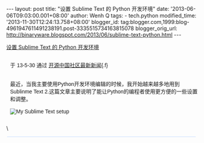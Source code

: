 --- layout: post title: "设置 Sublime Text 的 Python 开发环境" date:
'2013-06-06T09:03:00.001+08:00' author: Wenh Q tags: - tech.python
modified\_time: '2013-11-30T12:24:13.758+08:00' blogger\_id:
tag:blogger.com,1999:blog-4961947611491238191.post-3335515734163815078
blogger\_orig\_url:
http://binaryware.blogspot.com/2013/06/sublime-text-python.html ---
<div>

[设置 Sublime Text 的 Python
开发环境](http://www.oschina.net/translate/setting-up-sublime-text-for-python-development)

</div>

<div
style="font-family: sans-serif; margin: 0px 10px; overflow: auto; width: 100%;">

<div style="margin-bottom: 0.5em;">

于 13-5-30 通过
[开源中国社区最新新闻](http://www.oschina.net/?from=rss){.f}

</div>

\
最近，当我主要使用Python开发环境编辑的时候，我开始越来越多地用到Sublinme
Text 2.这篇文章主要说明了能让Python的编程者使用更方便的一些设置和调整。\
\
![My Sublime Text
setup](http://static.oschina.net/uploads/img/201305/29221100_r72w.png)

</div>

\
<div
style="background-color: #c3d9ff; font-size: 1px !important; line-height: 0px !important; margin: 0px 2px; padding-top: 1px;">

</div>
